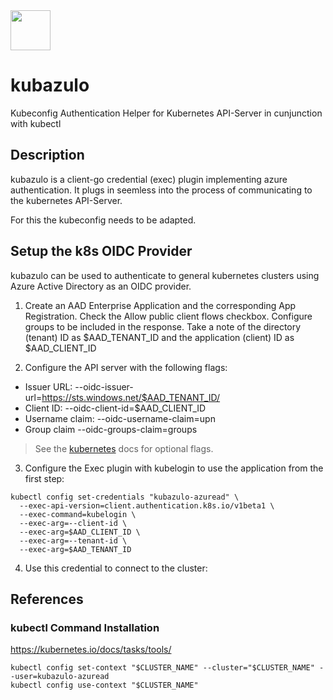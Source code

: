 <img src="https://github.com/maikbrauer/kubazulo/assets/53018978/9a6f35a3-e233-4b07-93cd-76bc560489b4" width="64" />

# kubazulo
Kubeconfig Authentication Helper for Kubernetes API-Server in cunjunction with kubectl

## Description
kubazulo is a client-go credential (exec) plugin implementing azure authentication. It plugs in seemless into the process of communicating to the kubernetes API-Server.

For this the kubeconfig needs to be adapted.

## Setup the k8s OIDC Provider 

kubazulo can be used to authenticate to general kubernetes clusters using Azure Active Directory as an OIDC provider.

1. Create an AAD Enterprise Application and the corresponding App Registration. Check the Allow public client flows checkbox. Configure groups to be included in the response. Take a note of the directory (tenant) ID as $AAD_TENANT_ID and the application (client) ID as $AAD_CLIENT_ID

2. Configure the API server with the following flags:

* Issuer URL: --oidc-issuer-url=https://sts.windows.net/$AAD_TENANT_ID/
* Client ID: --oidc-client-id=$AAD_CLIENT_ID
* Username claim: --oidc-username-claim=upn
* Group claim --oidc-groups-claim=groups

>See the [kubernetes](https://kubernetes.io/docs/reference/access-authn-authz/authentication/#configuring-the-api-server) docs for optional flags.

3. Configure the Exec plugin with kubelogin to use the application from the first step:

```
kubectl config set-credentials "kubazulo-azuread" \
  --exec-api-version=client.authentication.k8s.io/v1beta1 \
  --exec-command=kubelogin \
  --exec-arg=--client-id \
  --exec-arg=$AAD_CLIENT_ID \
  --exec-arg=--tenant-id \
  --exec-arg=$AAD_TENANT_ID
```

4. Use this credential to connect to the cluster:

## References
### kubectl Command Installation
https://kubernetes.io/docs/tasks/tools/

```
kubectl config set-context "$CLUSTER_NAME" --cluster="$CLUSTER_NAME" --user=kubazulo-azuread
kubectl config use-context "$CLUSTER_NAME"
```
